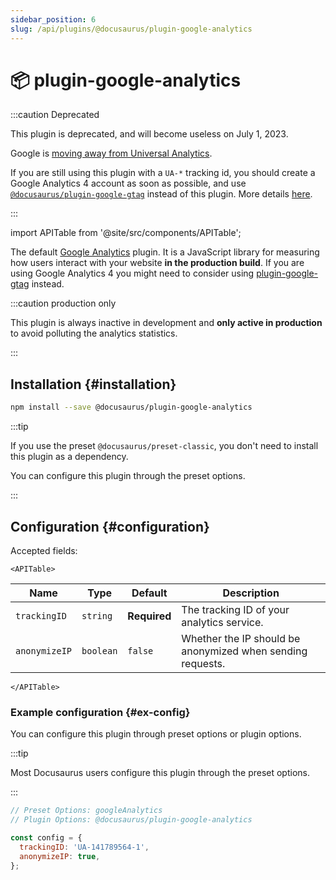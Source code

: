 ```yaml
---
sidebar_position: 6
slug: /api/plugins/@docusaurus/plugin-google-analytics
---
```


# 📦 plugin-google-analytics

:::caution Deprecated

This plugin is deprecated, and will become useless on July 1, 2023.

Google is [moving away from Universal Analytics](https://blog.google/products/marketingplatform/analytics/prepare-for-future-with-google-analytics-4/).

If you are still using this plugin with a `UA-*` tracking id, you should create a Google Analytics 4 account as soon as possible, and use [`@docusaurus/plugin-google-gtag`](./plugin-google-gtag.md) instead of this plugin. More details [here](https://github.com/facebook/docusaurus/issues/7221).

:::

import APITable from '@site/src/components/APITable';

The default [Google Analytics](https://developers.google.com/analytics/devguides/collection/analyticsjs/) plugin. It is a JavaScript library for measuring how users interact with your website **in the production build**. If you are using Google Analytics 4 you might need to consider using [plugin-google-gtag](./plugin-google-gtag.md) instead.

:::caution production only

This plugin is always inactive in development and **only active in production** to avoid polluting the analytics statistics.

:::

## Installation {#installation}

```bash npm2yarn
npm install --save @docusaurus/plugin-google-analytics
```

:::tip

If you use the preset `@docusaurus/preset-classic`, you don't need to install this plugin as a dependency.

You can configure this plugin through the preset options.

:::

## Configuration {#configuration}

Accepted fields:

```mdx-code-block
<APITable>
```

| Name | Type | Default | Description |
| --- | --- | --- | --- |
| `trackingID` | `string` | **Required** | The tracking ID of your analytics service. |
| `anonymizeIP` | `boolean` | `false` | Whether the IP should be anonymized when sending requests. |

```mdx-code-block
</APITable>
```

### Example configuration {#ex-config}

You can configure this plugin through preset options or plugin options.

:::tip

Most Docusaurus users configure this plugin through the preset options.

:::

```js config-tabs
// Preset Options: googleAnalytics
// Plugin Options: @docusaurus/plugin-google-analytics

const config = {
  trackingID: 'UA-141789564-1',
  anonymizeIP: true,
};
```
